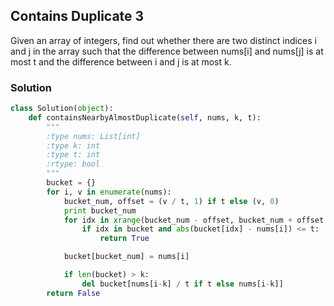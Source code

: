 ## Contains Duplicate 3

Given an array of integers, find out whether there are two distinct indices i and j in the array such that the difference between nums[i] and nums[j] is at most t and the difference between i and j is at most k.

### Solution

```python
class Solution(object):
    def containsNearbyAlmostDuplicate(self, nums, k, t):
        """
        :type nums: List[int]
        :type k: int
        :type t: int
        :rtype: bool
        """
        bucket = {}
        for i, v in enumerate(nums):
            bucket_num, offset = (v / t, 1) if t else (v, 0)
            print bucket_num
            for idx in xrange(bucket_num - offset, bucket_num + offset + 1):
                if idx in bucket and abs(bucket[idx] - nums[i]) <= t:
                    return True

            bucket[bucket_num] = nums[i]

            if len(bucket) > k:
                del bucket[nums[i-k] / t if t else nums[i-k]]
        return False


```

